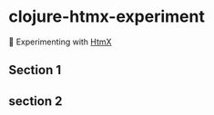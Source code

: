 # clojure-htmx-experiment

🥼 Experimenting with [HtmX](https://htmx.org)
## Section 1

## section 2
